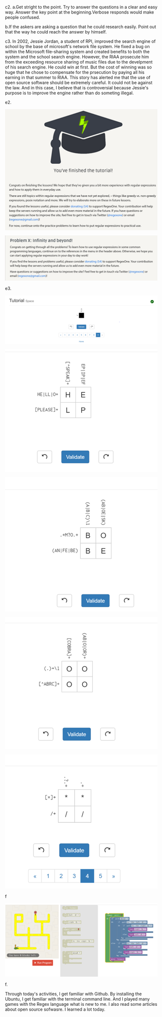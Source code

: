c2. a.Get stright to the point. Try to answer the questions in a clear and easy way. Answer the key point at the beginning.Verbose responds would make people confused.

b.If the askers are asking a question that he could research easily. Point out that the way he could reach the answer by himself.
	 
c3. In 2002, Jessie Jordan, a student of RPI, improved the search engine of school by the base of microsoft's network file system. He fixed a bug on within the Microsoft file-sharing system and created benefits to both the system and the school search engine. However, the RIAA prosecute him from the exceeding resource sharing of music files due to the develpment of his search engine. He could win at first. But the cost of winning was so huge that he chose to compensate for the prsecution by paying all his earning in that summer to RIAA. This story has alerted me that the use of open source software should be extremely careful. It could not be against the law. And in this case, I believe that is controversial because Jessie's purpose is to improve the engine rather than do someting illegal.   

e2. 

![Image of 1](https://github.com/guoy5/open-source-lab/blob/master/image/1.PNG)

![Image of 2](https://github.com/guoy5/open-source-lab/blob/master/image/2.PNG)

e3.

![Image of 3](https://github.com/guoy5/open-source-lab/blob/master/image/3.PNG)

![Image of 4](https://github.com/guoy5/open-source-lab/blob/master/image/4.PNG)

![Image of 5](https://github.com/guoy5/open-source-lab/blob/master/image/5.PNG)

![Image of 6](https://github.com/guoy5/open-source-lab/blob/master/image/6.PNG)

![Image of 7](https://github.com/guoy5/open-source-lab/blob/master/image/7.PNG)

f

![Image of 8](https://github.com/guoy5/open-source-lab/blob/master/image/8.PNG)

f.

Through today's activities, I get familiar with Github. By installing the Ubuntu, I get familiar with the terminal command line. And I played many games with the Regex language what is new to me. I also read some articles about open source sofwasre. I learned a lot today.
